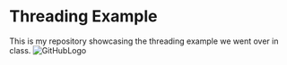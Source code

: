 # Threading Example
This is my repository showcasing the threading example we went over in class.
![GitHubLogo](https://cdn0.tnwcdn.com/wp-content/blogs.dir/1/files/2018/03/GitHub-brave-hed-796x418.jpg)
